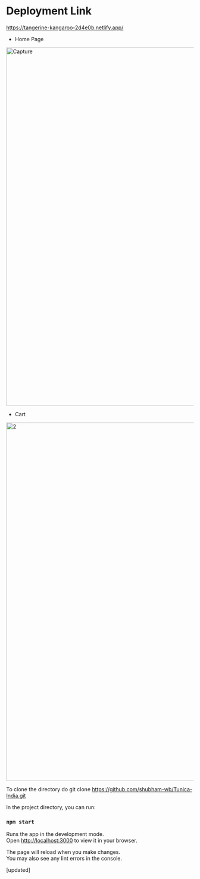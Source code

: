 
# Deployment Link 

https://tangerine-kangaroo-2d4e0b.netlify.app/

* Home Page 

<img width="960" alt="Capture" src="https://user-images.githubusercontent.com/90547108/177714159-c3b2848e-e62d-4397-a41c-77030005b28e.PNG">


* Cart

<img width="960" alt="2" src="https://user-images.githubusercontent.com/90547108/177714170-16b475cf-4d30-44e6-b872-cac11daec2a7.PNG">


To clone the directory 
 do 
 git clone https://github.com/shubham-wb/Tunica-India.git

In the project directory, you can run:

### `npm start`

Runs the app in the development mode.\
Open [http://localhost:3000](http://localhost:3000) to view it in your browser.

The page will reload when you make changes.\
You may also see any lint errors in the console.

[updated]